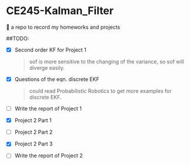 # CE245-Kalman_Filter
:school: a repo to record my homeworks and projects


##TODO:

- [x] Second order KF for Project 1
    > sof is more sensitive to the changing of the variance, so sof will diverge easily.
- [x] Questions of the eqn. discrete EKF
    > could read Probabilistic Robotics to get more examples for discrete EKF.
- [ ] Write the report of Project 1
- [x] Project 2 Part 1
- [ ] Project 2 Part 2
- [x] Project 2 Part 3
- [ ] Write the report of Project 2

